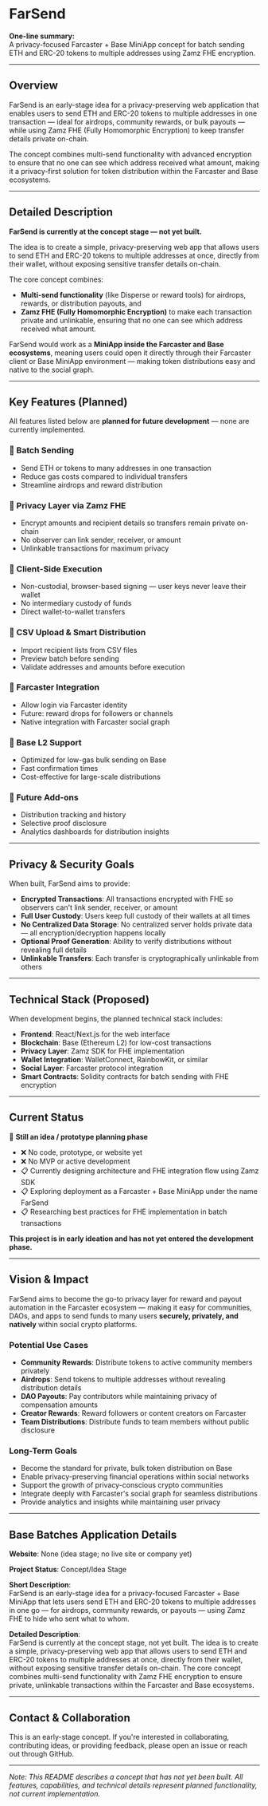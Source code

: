 # FarSend

**One-line summary:**  
A privacy-focused Farcaster + Base MiniApp concept for batch sending ETH and ERC-20 tokens to multiple addresses using Zamz FHE encryption.

---

## Overview

FarSend is an early-stage idea for a privacy-preserving web application that enables users to send ETH and ERC-20 tokens to multiple addresses in one transaction — ideal for airdrops, community rewards, or bulk payouts — while using Zamz FHE (Fully Homomorphic Encryption) to keep transfer details private on-chain.

The concept combines multi-send functionality with advanced encryption to ensure that no one can see which address received what amount, making it a privacy-first solution for token distribution within the Farcaster and Base ecosystems.

---

## Detailed Description

**FarSend is currently at the concept stage — not yet built.**

The idea is to create a simple, privacy-preserving web app that allows users to send ETH and ERC-20 tokens to multiple addresses at once, directly from their wallet, without exposing sensitive transfer details on-chain.

The core concept combines:

- **Multi-send functionality** (like Disperse or reward tools) for airdrops, rewards, or distribution payouts, and
- **Zamz FHE (Fully Homomorphic Encryption)** to make each transaction private and unlinkable, ensuring that no one can see which address received what amount.

FarSend would work as a **MiniApp inside the Farcaster and Base ecosystems**, meaning users could open it directly through their Farcaster client or Base MiniApp environment — making token distributions easy and native to the social graph.

---

## Key Features (Planned)

All features listed below are **planned for future development** — none are currently implemented.

### 🔹 Batch Sending
- Send ETH or tokens to many addresses in one transaction
- Reduce gas costs compared to individual transfers
- Streamline airdrops and reward distribution

### 🔹 Privacy Layer via Zamz FHE
- Encrypt amounts and recipient details so transfers remain private on-chain
- No observer can link sender, receiver, or amount
- Unlinkable transactions for maximum privacy

### 🔹 Client-Side Execution
- Non-custodial, browser-based signing — user keys never leave their wallet
- No intermediary custody of funds
- Direct wallet-to-wallet transfers

### 🔹 CSV Upload & Smart Distribution
- Import recipient lists from CSV files
- Preview batch before sending
- Validate addresses and amounts before execution

### 🔹 Farcaster Integration
- Allow login via Farcaster identity
- Future: reward drops for followers or channels
- Native integration with Farcaster social graph

### 🔹 Base L2 Support
- Optimized for low-gas bulk sending on Base
- Fast confirmation times
- Cost-effective for large-scale distributions

### 🔹 Future Add-ons
- Distribution tracking and history
- Selective proof disclosure
- Analytics dashboards for distribution insights

---

## Privacy & Security Goals

When built, FarSend aims to provide:

- **Encrypted Transactions**: All transactions encrypted with FHE so observers can't link sender, receiver, or amount
- **Full User Custody**: Users keep full custody of their wallets at all times
- **No Centralized Data Storage**: No centralized server holds private data — all encryption/decryption happens locally
- **Optional Proof Generation**: Ability to verify distributions without revealing full details
- **Unlinkable Transfers**: Each transfer is cryptographically unlinkable from others

---

## Technical Stack (Proposed)

When development begins, the planned technical stack includes:

- **Frontend**: React/Next.js for the web interface
- **Blockchain**: Base (Ethereum L2) for low-cost transactions
- **Privacy Layer**: Zamz SDK for FHE implementation
- **Wallet Integration**: WalletConnect, RainbowKit, or similar
- **Social Layer**: Farcaster protocol integration
- **Smart Contracts**: Solidity contracts for batch sending with FHE encryption

---

## Current Status

🚧 **Still an idea / prototype planning phase**

- ❌ No code, prototype, or website yet
- ❌ No MVP or active development
- 📋 Currently designing architecture and FHE integration flow using Zamz SDK
- 📋 Exploring deployment as a Farcaster + Base MiniApp under the name FarSend
- 📋 Researching best practices for FHE implementation in batch transactions

**This project is in early ideation and has not yet entered the development phase.**

---

## Vision & Impact

FarSend aims to become the go-to privacy layer for reward and payout automation in the Farcaster ecosystem — making it easy for communities, DAOs, and apps to send funds to many users **securely, privately, and natively** within social crypto platforms.

### Potential Use Cases

- **Community Rewards**: Distribute tokens to active community members privately
- **Airdrops**: Send tokens to multiple addresses without revealing distribution details
- **DAO Payouts**: Pay contributors while maintaining privacy of compensation amounts
- **Creator Rewards**: Reward followers or content creators on Farcaster
- **Team Distributions**: Distribute funds to team members without public disclosure

### Long-Term Goals

- Become the standard for private, bulk token distribution on Base
- Enable privacy-preserving financial operations within social networks
- Support the growth of privacy-conscious crypto communities
- Integrate deeply with Farcaster's social graph for seamless distributions
- Provide analytics and insights while maintaining user privacy

---

## Base Batches Application Details

**Website**: None (idea stage; no live site or company yet)

**Project Status**: Concept/Idea Stage

**Short Description**:  
FarSend is an early-stage idea for a privacy-focused Farcaster + Base MiniApp that lets users send ETH and ERC-20 tokens to multiple addresses in one go — for airdrops, community rewards, or payouts — using Zamz FHE to hide who sent what to whom.

**Detailed Description**:  
FarSend is currently at the concept stage, not yet built. The idea is to create a simple, privacy-preserving web app that allows users to send ETH and ERC-20 tokens to multiple addresses at once, directly from their wallet, without exposing sensitive transfer details on-chain. The core concept combines multi-send functionality with Zamz FHE encryption to ensure private, unlinkable transactions within the Farcaster and Base ecosystems.

---

## Contact & Collaboration

This is an early-stage concept. If you're interested in collaborating, contributing ideas, or providing feedback, please open an issue or reach out through GitHub.

---

*Note: This README describes a concept that has not yet been built. All features, capabilities, and technical details represent planned functionality, not current implementation.*
